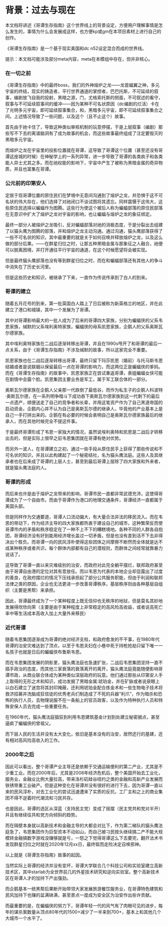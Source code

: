 # 背景：过去与现在

本文档将讲述《哥谭生存指南》这个世界线上的背景设定，方便用户理解事情是怎么发生的，事情为什么会发展成这样，也方便kp或gm在本项目素材上进行自己的创作。

《哥谭生存指南》是一个基于现实美国和dc n52设定混合而成的世界线。

提示：本文档可能涉及部分meta内容，meta在本模组中存在，但并非核心。

### 在一切之前

《哥谭生存指南》中的最终boss，我们的外神熔炉之龙——龙首蝠翼之神，多元宇宙的终结，现实的铸造者，平行世界通道的掌控者，巴巴托斯，不可延续的叙事，编剧放飞自我的投射，黑暗之源，门，尤格索托斯的侧面，不可叙述的看守，叙事与不可延续叙事间的缓冲——因为某种不可名状原因（dc编剧的烂活）卡在了光明多元宇宙，即可延续叙事集合，和，黑暗多元宇宙，即不可延续叙事集合之间。上述情况导致了一些问题，以及这个（且不止这个）故事。

首先由于祂卡住了，导致这种类似审核机制的玩意停摆，于是上层叙事（编剧）那些写不下去的离谱脑洞有了成为故事的机会，而这些故事最终组成了注定要毁灭的黑暗多元宇宙。

而熔炉之龙在宇宙里的投影位置就在哥谭，这导致了哥谭这个位置（甚至还没有哥谭这座城的时候）在神秘学上的一系列异常，进一步导致了哥谭的各类疯子和各类能人异士尤其之多。而在祂权能的影响下，宇宙中产生了被称为黑暗金属的奇异物质，并且也富集在哥谭。

### 公元前的印第安人

定居于现哥谭位置的原住民们在梦境中无意间沟通到了熔炉之龙，并恐惧于这不可名状的伟大存在，他们选择了对祂闭口不谈试图将其遗忘。同样震慑于这伟大，这些原住民选择以蝙蝠作为图腾。这些行为使这个被后人称为蝙蝠部落的原住民部落在无意识中扩大了熔炉之龙对宇宙的影响，也让蝙蝠与熔炉之龙的象征绑定。

最终一部分人被熔炉之龙吸引，反对蝙蝠部落对祂的消极态度，于是分裂出去组建了以猫头鹰为图腾的部落，并和熔炉之龙主动沟通。通过沟通，猫头鹰部落获得了一些不可名状的知识，其中最重要的就是关于如何召唤并释放熔炉之龙，以及这么做的部分后果。——在群星归位之时，让那五种黑暗金属与那象征之人融合，祂便可以脱离困境，并打开通往平行宇宙的通道，在这个时候愿望将会被实现。

但是最终猫头鹰部落也没有等到群星归位之时，而在和蝙蝠部落还有其他人的争斗中消失在了历史长河里。

但是这些历史和知识，被继承了下来，一直作为传说传承到了白人的到来。

### 哥谭的建立

随着五月花号的到来，第一批英国白人踏上了日后被称为新英格兰的地区，并在此建立了港口和城镇，其中一个发展为了哥谭。

其中对哥谭影响最大的一批人成为了后来的哥谭四大家族，分别为蝙蝠侠的父系韦恩家族，缄默的父系埃利奥特家族，蝙蝠侠的母系凯恩家族，企鹅人的父系奥斯瓦尔德家族。

其中埃利奥特家族在二战后逐渐转移出哥谭，并且在1990s甩开了和哥谭的最后一点关系，由于《哥谭生存指南》不涉及缄默的故事，所以这家完全不重要。

凯恩家族也在二战后逐渐转移出哥谭，最终只留下玛莎凯恩（婚前）与托马斯韦恩结婚或者是说联姻以保留最后一点在哥谭的影响力，而这两位正是蝙蝠侠的爹妈。而在《哥谭生存指南》的故事中，凯恩家族正在尝试重返哥谭，表姐蝙蝠女侠可能在剧情中会露个脸。凯恩集团主要业务是军工，属于军工联合体的一部分。

奥斯瓦尔德家族在企鹅人父亲那一代跌倒了最低谷，而作为私生子的企鹅人科波特·奥斯瓦尔德，在一系列明争暗斗下成功吞下奥斯瓦尔德家族到这一代剩下的最后一点遗产，顺便送走了自己的竞争者和长辈，并用这笔资产作为了自己黑道帝国的启动资金。企鹅内心并不认为自己是奥斯瓦尔德的继承人，毕竟他的产业基本上是自己一手打拼出来的。企鹅在有必要的时候会表明自己是奥斯瓦尔德家族最后的继承人，而在其他时候完全不提这件事。

于是最终哥谭形成了韦恩一家独大的情况，虽然说埃利奥特和凯恩是二战后才转移出去的，但是实际上很早之前韦恩集团就在哥谭有绝对优势。

而另外一波人，在哥谭建立之初，通过一些手段从原住民手上获得了那些传说和不可名状的知识，并且以此构建起了一个秘密结社，名为猫头鹰法庭。这些人及其继承者也在后来成了哥谭的上层人士，甚至到最后哥谭上层除了四大家族和外来者，就是猫头鹰法庭的人。

### 哥谭的形成

而后来也许是由于熔炉之龙带来的影响，哥谭市民一直都非常武德充沛，这使得哥谭成为了一个自由市。而由于哥谭作为港口的地理交通条件，哥谭经济一直都属于美国头部。

但是同样作为交通要道，哥谭人口流动偏大，有大量合法非法的移民流入。而在韦恩的带动下，作为经济主导的四大家族都热衷于建设自己的城市，这种繁荣反而使哥谭市内的矛盾和秩序稳定在了一种不上不下的糟糕境地。各种不同的人群各自抱团，哥谭经济没有好到能用经济增长盖过一切矛盾，但是也没有差到活不下去非得决出个胜负。而哥谭一向的民风淳朴使得这些团体之间摩擦不断然而全体就是达不成某种秩序或者共识，每个群体内部都有自己的潜规则，而群体之间经常就靠暴力说话了。

这导致了哥谭一直以来灾难级别的治安，而政府对此完全躺平摆烂，联邦政府甚至由于哥谭自由港的定位对其有意放任。而以韦恩为代表的本地企业却显露出了过度的善良，在政府摆烂的情况下压线承担起了部分公共服务职能，但由于利润和联邦法律之类的原因，企业也无法更进一步改善哥谭秩序。基层秩序则由各种基层自组织（主要是黑帮）来承担。

因此，哥谭最终成为了一个某种程度上既无信仰也无秩序的地狱，但是莫名其妙地发展得欣欣向荣（主要是由于某种程度上非常稳定的高风险高收益，或者说高死亡率中等生活成本高收入加上大量外来移民）

### 近代哥谭

随着韦恩集团逐渐成为哥谭的绝对经济支柱，和政府愈发的不干事，在1980年代哥谭的治安灾难达到了顶点，以至于韦恩夫妇在小巷中死于持枪抢劫只留下唯一一名孩子也就是日后的蝙蝠侠布鲁斯韦恩。

而在韦恩集团发展的阴影里，猫头鹰法庭也急速扩张，二战后韦恩集团坚持一直不插手政治的态度，而其他三家衰落的衰落离开的离开，猫头鹰法庭竟能随便影响哥谭市政，从商业联合体成为某种类似深层政府的玩意。他们通过那些从印第安人手上取得的无形之术和知识，成功发掘了黑暗金属:琥珀金，并在矿脉或者说泉眼上以白石建立了迷宫将其封印掩蔽，还利用琥珀金配合炼金术和一些生物电子技术将救济招募并洗脑成狂信徒的优秀老兵们制造成了不死的兵器“利爪”，作为暗杀和恐怖的执行人员，去物理说服不在一条船上的官员政客，以及作为特种执行人员和特殊安保人员去完成一些重要任务。

在1960年代，猫头鹰法庭猖狂到利用韦恩建筑基金计划到处建立秘密据点，甚至逼疯了蝙蝠侠的曾祖父。

而下层人民的生活并没有太大变化，依旧是基本没有的治安，居然还行的基建，还有相对高风险高收入的工作。

### 2000年之后

因此可以看出，整个哥谭产业主导还是依赖于交通运输便利的第二产业，尤其是不少重工业。而在2000年后，尤其是2008年经济危机后，整个美国开始去工业化，服务业，金融业比例大量拉高，带来洛杉矶硅谷纽约之类的金融和高新产业发展而铁锈带重工业破产。但是这种变化在哥谭并没有很好的进行下去，因为哥谭一直以来的民风淳朴，对去工业化的尝试迅速遭来了实质的反抗，工厂主和之上的商业集团不得不逆着时代潮流和刁民共存。

也是因此，哥谭的选区从深蓝（支持民主党）变成了摇摆（民主党共和党对半开）并且有继续往共和党方向倾斜的趋势。

而在隔壁本身就以高新技术和金融主导的大都会对比下，作为第二梯队的猫头鹰法庭急了，韦恩集团作为巨型资本不动如山，而自己被刁民按头继续搞二产不能大规模转金融搞数字游戏没赚够就是亏，一怒之下觉得哥谭这么下去要完，翻开法术书发现群星归位之时就在2020年12月xx日，最终铤而走险决定召唤邪神。

以上就是《哥谭生存指南》故事的起因。

当然实际上哥谭的经济并没有变坏，哥谭大学联合几个科技公司和实验室建立高新技术区，其中starlab为全世界前几的外星技术研究和逆向实验室。整个高新技术区在哥谭人才的加持下产出强劲。

而企鹅基本一统黑帮后果断开始带领大家发展旅游餐饮服务业，在哥谭特色建筑和民风加持下也赚的盆满钵满，甚至景点一度成为安全区为治安作出些许贡献。

而最重要的是，在蝙蝠侠的努力下，哥谭年轻一代的风气有了肉眼可见的进步，每年的谋杀案数量从顶点80年代的1500+减少了一半来到700+，基本上和其他几个大城市一个水平了。


